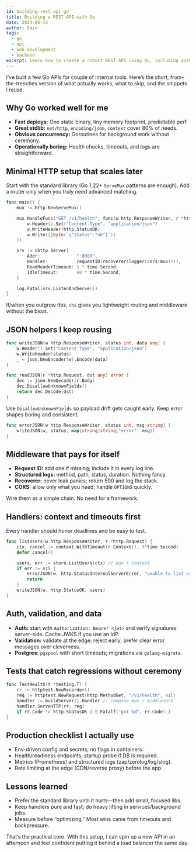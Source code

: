 ```yaml
---
id: building-rest-api-go
title: Building a REST API with Go
date: 2024-06-15
author: Emin
tags:
  - go
  - api
  - web-development
  - backend
excerpt: Learn how to create a robust REST API using Go, including authentication, validation, and testing.
---
```


I’ve built a few Go APIs for couple of internal tools. Here’s the short, from-the-trenches version of what actually works, what to skip, and the snippets I reuse.

## Why Go worked well for me

- **Fast deploys:** One static binary, tiny memory footprint, predictable perf.
- **Great stdlib:** `net/http`, `encoding/json`, `context` cover 80% of needs.
- **Obvious concurrency:** Goroutines for background work without ceremony.
- **Operationally boring:** Health checks, timeouts, and logs are straightforward.

## Minimal HTTP setup that scales later

Start with the standard library (Go 1.22+ `ServeMux` patterns are enough). Add a router only when you truly need advanced matching.

```go
func main() {
    mux := http.NewServeMux()

    mux.HandleFunc("GET /v1/health", func(w http.ResponseWriter, r *http.Request) {
        w.Header().Set("Content-Type", "application/json")
        w.WriteHeader(http.StatusOK)
        w.Write([]byte(`{"status":"ok"}`))
    })

    srv := &http.Server{
        Addr:              ":8080",
        Handler:           requestID(recoverer(logger(cors(mux)))),
        ReadHeaderTimeout: 5 * time.Second,
        IdleTimeout:       60 * time.Second,
    }

    log.Fatal(srv.ListenAndServe())
}
```

If/when you outgrow this, `chi` gives you lightweight routing and middleware without the bloat.

## JSON helpers I keep reusing

```go
func writeJSON(w http.ResponseWriter, status int, data any) {
    w.Header().Set("Content-Type", "application/json")
    w.WriteHeader(status)
    _ = json.NewEncoder(w).Encode(data)
}

func readJSON(r *http.Request, dst any) error {
    dec := json.NewDecoder(r.Body)
    dec.DisallowUnknownFields()
    return dec.Decode(dst)
}
```

Use `DisallowUnknownFields` so payload drift gets caught early. Keep error shapes boring and consistent:

```go
func errorJSON(w http.ResponseWriter, status int, msg string) {
    writeJSON(w, status, map[string]string{"error": msg})
}
```

## Middleware that pays for itself

- **Request ID:** add one if missing; include it in every log line.
- **Structured logs:** method, path, status, duration. Nothing fancy.
- **Recoverer:** never leak panics; return 500 and log the stack.
- **CORS:** allow only what you need; handle `OPTIONS` quickly.

Wire them as a simple chain. No need for a framework.

## Handlers: context and timeouts first

Every handler should honor deadlines and be easy to test.

```go
func listUsers(w http.ResponseWriter, r *http.Request) {
    ctx, cancel := context.WithTimeout(r.Context(), 3*time.Second)
    defer cancel()

    users, err := store.ListUsers(ctx) // pgx + context
    if err != nil {
        errorJSON(w, http.StatusInternalServerError, "unable to list users")
        return
    }
    writeJSON(w, http.StatusOK, users)
}
```

## Auth, validation, and data

- **Auth:** start with `Authorization: Bearer <jwt>` and verify signatures server-side. Cache JWKS if you use an IdP.
- **Validation:** validate at the edge; reject early; prefer clear error messages over cleverness.
- **Postgres:** `pgxpool` with short timeouts; migrations via `golang-migrate`.

## Tests that catch regressions without ceremony

```go
func TestHealth(t *testing.T) {
    rr := httptest.NewRecorder()
    req := httptest.NewRequest(http.MethodGet, "/v1/health", nil)
    handler := buildServer().Handler // compose mux + middleware
    handler.ServeHTTP(rr, req)
    if rr.Code != http.StatusOK { t.Fatalf("got %d", rr.Code) }
}
```

## Production checklist I actually use

- Env-driven config and secrets; no flags in containers.
- Health/readiness endpoints; startup probe if DB is required.
- Metrics (Prometheus) and structured logs (zap/zerolog/log/slog).
- Rate limiting at the edge (CDN/reverse proxy) before the app.

## Lessons learned

- Prefer the standard library until it hurts—then add small, focused libs.
- Keep handlers pure and fast; do heavy lifting in services/background jobs.
- Measure before “optimizing.” Most wins came from timeouts and backpressure.

That’s the practical core. With this setup, I can spin up a new API in an afternoon and feel confident putting it behind a load balancer the same day.
